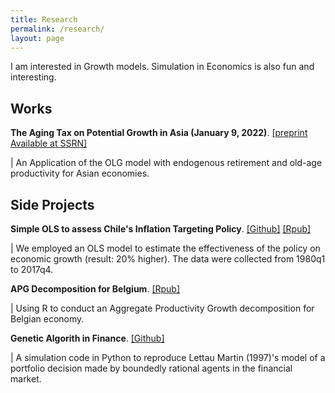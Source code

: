 ```yaml
---
title: Research
permalink: /research/
layout: page
---
```


I am interested in Growth models. Simulation in Economics is also fun and interesting.

## Works

**The Aging Tax on Potential Growth in Asia (January 9, 2022)**. [[preprint Available at SSRN]](http://dx.doi.org/10.2139/ssrn.4028464])

 | An Application of the OLG model with endogenous retirement and old-age productivity for Asian economies.
## Side Projects

**Simple OLS to assess Chile's Inflation Targeting Policy**.  [[Github]](https://github.com/thanhqtran/chile-inflationtarget-ols)   [[Rpub]](https://rpubs.com/thanhqtran/723473)

 | We employed an OLS model to estimate the effectiveness of the policy on economic growth (result: 20% higher). The data were collected from 1980q1 to 2017q4.

**APG Decomposition for Belgium**. [[Rpub]](https://rpubs.com/thanhqtran/775009)

 | Using R to conduct an Aggregate Productivity Growth decomposition for Belgian economy.

**Genetic Algorith in Finance**. [[Github]](https://github.com/thanhqtran/finance-agents-GAlearning)

 | A simulation code in Python to reproduce Lettau Martin (1997)'s model of a portfolio decision made by boundedly rational agents in the financial market. 